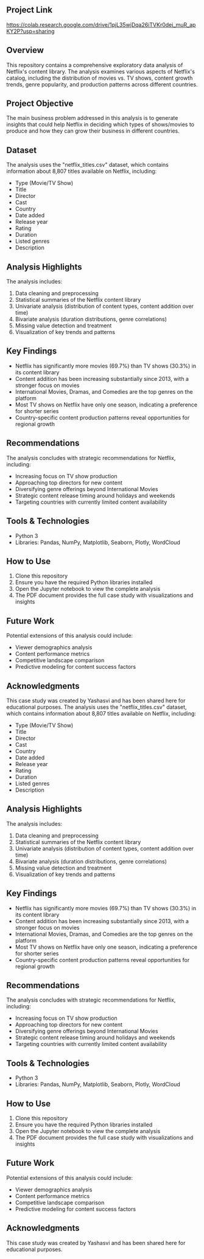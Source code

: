 ## Project Link
https://colab.research.google.com/drive/1pjL35wjDqa26iTVKr0dej_muR_apKY2P?usp=sharing

## Overview
This repository contains a comprehensive exploratory data analysis of Netflix's content library. The analysis examines various aspects of Netflix's catalog, including the distribution of movies vs. TV shows, content growth trends, genre popularity, and production patterns across different countries.

## Project Objective
The main business problem addressed in this analysis is to generate insights that could help Netflix in deciding which types of shows/movies to produce and how they can grow their business in different countries.

## Dataset
The analysis uses the "netflix_titles.csv" dataset, which contains information about 8,807 titles available on Netflix, including:
- Type (Movie/TV Show)
- Title
- Director
- Cast
- Country
- Date added
- Release year
- Rating
- Duration
- Listed genres
- Description

## Analysis Highlights
The analysis includes:
1. Data cleaning and preprocessing
2. Statistical summaries of the Netflix content library
3. Univariate analysis (distribution of content types, content addition over time)
4. Bivariate analysis (duration distributions, genre correlations)
5. Missing value detection and treatment
6. Visualization of key trends and patterns

## Key Findings
- Netflix has significantly more movies (69.7%) than TV shows (30.3%) in its content library
- Content addition has been increasing substantially since 2013, with a stronger focus on movies
- International Movies, Dramas, and Comedies are the top genres on the platform
- Most TV shows on Netflix have only one season, indicating a preference for shorter series
- Country-specific content production patterns reveal opportunities for regional growth

## Recommendations
The analysis concludes with strategic recommendations for Netflix, including:
- Increasing focus on TV show production
- Approaching top directors for new content
- Diversifying genre offerings beyond International Movies
- Strategic content release timing around holidays and weekends
- Targeting countries with currently limited content availability

## Tools & Technologies
- Python 3
- Libraries: Pandas, NumPy, Matplotlib, Seaborn, Plotly, WordCloud

## How to Use
1. Clone this repository
2. Ensure you have the required Python libraries installed
3. Open the Jupyter notebook to view the complete analysis
4. The PDF document provides the full case study with visualizations and insights

## Future Work
Potential extensions of this analysis could include:
- Viewer demographics analysis
- Content performance metrics
- Competitive landscape comparison
- Predictive modeling for content success factors

## Acknowledgments
This case study was created by Yashasvi and has been shared here for educational purposes.
The analysis uses the "netflix_titles.csv" dataset, which contains information about 8,807 titles available on Netflix, including:
- Type (Movie/TV Show)
- Title
- Director
- Cast
- Country
- Date added
- Release year
- Rating
- Duration
- Listed genres
- Description

## Analysis Highlights
The analysis includes:
1. Data cleaning and preprocessing
2. Statistical summaries of the Netflix content library
3. Univariate analysis (distribution of content types, content addition over time)
4. Bivariate analysis (duration distributions, genre correlations)
5. Missing value detection and treatment
6. Visualization of key trends and patterns

## Key Findings
- Netflix has significantly more movies (69.7%) than TV shows (30.3%) in its content library
- Content addition has been increasing substantially since 2013, with a stronger focus on movies
- International Movies, Dramas, and Comedies are the top genres on the platform
- Most TV shows on Netflix have only one season, indicating a preference for shorter series
- Country-specific content production patterns reveal opportunities for regional growth

## Recommendations
The analysis concludes with strategic recommendations for Netflix, including:
- Increasing focus on TV show production
- Approaching top directors for new content
- Diversifying genre offerings beyond International Movies
- Strategic content release timing around holidays and weekends
- Targeting countries with currently limited content availability

## Tools & Technologies
- Python 3
- Libraries: Pandas, NumPy, Matplotlib, Seaborn, Plotly, WordCloud

## How to Use
1. Clone this repository
2. Ensure you have the required Python libraries installed
3. Open the Jupyter notebook to view the complete analysis
4. The PDF document provides the full case study with visualizations and insights

## Future Work
Potential extensions of this analysis could include:
- Viewer demographics analysis
- Content performance metrics
- Competitive landscape comparison
- Predictive modeling for content success factors

## Acknowledgments
This case study was created by Yashasvi and has been shared here for educational purposes.
